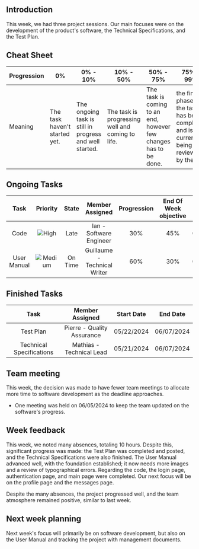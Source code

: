 ## Introduction

This week, we had three project sessions. Our main focuses were on the development of the product's software, the Technical Specifications, and the Test Plan.

## Cheat Sheet

| Progression | 0%                          | 0% - 10%                                                                      | 10% - 50% | 50% - 75% | 75% - 99% | 100% |
| ----------- | --------------------------- | --------------------------------------------------------------------------------------------------------------------------------------------- | --------------------------------------------------- | ------------------------------- | ------------------------------- | ------------------------------ |
| Meaning     | The task haven't started yet. | The ongoing task is still in progress and well started. | The task is progressing well and coming to life. | The task is coming to an end, however few changes has to be done. | the final phase of the task has been completed and is currently being reviewed by the QA.  | The task is entirely completed and integrated in the repository. |

## Ongoing Tasks

|           Task          |      Priority        | State   | Member Assigned                   | Progression | End Of Week objective  | Start Date |
| :----------------------:| :------------------: |:-------:|:--------------------------------: | :---------: | :--------------------: | :--------: |
| Code                    | ![High](https://img.shields.io/badge/High-bb2124)                 | Late    | Ian - Software Engineer           | 30%         | 45%                    | 05/22/2024 |
| User Manual             | ![Medium](https://img.shields.io/badge/Medium-e6b400)                  | On Time | Guillaume - Technical Writer      | 60%          | 30%                     | 05/28/2024 |



## Finished Tasks

|          Task              | Member Assigned                  | Start Date |  End Date  |
| :---------------------:    | :------------------------------: | :--------: | :--------: |
| Test Plan                  | Pierre - Quality Assurance       | 05/22/2024 | 06/07/2024 |
| Technical Specifications   | Mathias - Technical Lead         | 05/21/2024 | 06/07/2024 |

## Team meeting

This week, the decision was made to have fewer team meetings to allocate more time to software development as the deadline approaches.

- One meeting was held on 06/05/2024 to keep the team updated on the software's progress.

## Week feedback

This week, we noted many absences, totaling 10 hours. Despite this, significant progress was made: the Test Plan was completed and posted, and the Technical Specifications were also finished. The User Manual advanced well, with the foundation established; it now needs more images and a review of typographical errors. Regarding the code, the login page, authentication page, and main page were completed. Our next focus will be on the profile page and the messages page.

Despite the many absences, the project progressed well, and the team atmosphere remained positive, similar to last week.

## Next week planning

Next week's focus will primarily be on software development, but also on the User Manual and tracking the project with management documents.